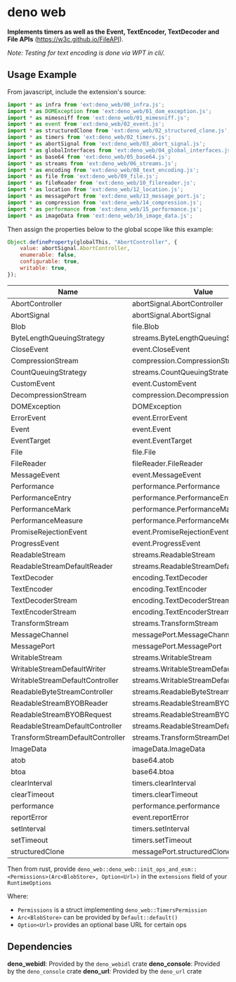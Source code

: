 # deno web
**Implements timers as well as the Event, TextEncoder, TextDecoder and File APIs**
(https://w3c.github.io/FileAPI).

*Note: Testing for text encoding is done via WPT in cli/.*

## Usage Example
From javascript, include the extension's source:
```javascript
import * as infra from 'ext:deno_web/00_infra.js';
import * as DOMException from 'ext:deno_web/01_dom_exception.js';
import * as mimesniff from 'ext:deno_web/01_mimesniff.js';
import * as event from 'ext:deno_web/02_event.js';
import * as structuredClone from 'ext:deno_web/02_structured_clone.js';
import * as timers from 'ext:deno_web/02_timers.js';
import * as abortSignal from 'ext:deno_web/03_abort_signal.js';
import * as globalInterfaces from 'ext:deno_web/04_global_interfaces.js';
import * as base64 from 'ext:deno_web/05_base64.js';
import * as streams from 'ext:deno_web/06_streams.js';
import * as encoding from 'ext:deno_web/08_text_encoding.js';
import * as file from 'ext:deno_web/09_file.js';
import * as fileReader from 'ext:deno_web/10_filereader.js';
import * as location from 'ext:deno_web/12_location.js';
import * as messagePort from 'ext:deno_web/13_message_port.js';
import * as compression from 'ext:deno_web/14_compression.js';
import * as performance from 'ext:deno_web/15_performance.js';
import * as imageData from 'ext:deno_web/16_image_data.js';
```

Then assign the properties below to the global scope like this example:
```javascript
Object.defineProperty(globalThis, "AbortController", {
	value: abortSignal.AbortController,
	enumerable: false,
	configurable: true,
	writable: true,
});
```

| Name                             | Value                                    | enumerable | configurable | writeable |
|----------------------------------|------------------------------------------|------------|--------------|-----------|
| AbortController                  | abortSignal.AbortController              | false      | true         | true      |
| AbortSignal                      | abortSignal.AbortSignal                  | false      | true         | true      |
| Blob                             | file.Blob                                | false      | true         | true      |
| ByteLengthQueuingStrategy        | streams.ByteLengthQueuingStrategy        |            |              |           |
| CloseEvent                       | event.CloseEvent                         | false      | true         | true      |
| CompressionStream                | compression.CompressionStream            | false      | true         | true      |
| CountQueuingStrategy             | streams.CountQueuingStrategy             |            |              |           |
| CustomEvent                      | event.CustomEvent                        | false      | true         | true      |
| DecompressionStream              | compression.DecompressionStream          | false      | true         | true      |
| DOMException                     | DOMException                             | false      | true         | true      |
| ErrorEvent                       | event.ErrorEvent                         | false      | true         | true      |
| Event                            | event.Event                              | false      | true         | true      |
| EventTarget                      | event.EventTarget                        | false      | true         | true      |
| File                             | file.File                                | false      | true         | true      |
| FileReader                       | fileReader.FileReader                    | false      | true         | true      |
| MessageEvent                     | event.MessageEvent                       | false      | true         | true      |
| Performance                      | performance.Performance                  | false      | true         | true      |
| PerformanceEntry                 | performance.PerformanceEntry             | false      | true         | true      |
| PerformanceMark                  | performance.PerformanceMark              | false      | true         | true      |
| PerformanceMeasure               | performance.PerformanceMeasure           | false      | true         | true      |
| PromiseRejectionEvent            | event.PromiseRejectionEvent              | false      | true         | true      |
| ProgressEvent                    | event.ProgressEvent                      | false      | true         | true      |
| ReadableStream                   | streams.ReadableStream                   | false      | true         | true      |
| ReadableStreamDefaultReader      | streams.ReadableStreamDefaultReader      |            |              |           |
| TextDecoder                      | encoding.TextDecoder                     | false      | true         | true      |
| TextEncoder                      | encoding.TextEncoder                     | false      | true         | true      |
| TextDecoderStream                | encoding.TextDecoderStream               | false      | true         | true      |
| TextEncoderStream                | encoding.TextEncoderStream               | false      | true         | true      |
| TransformStream                  | streams.TransformStream                  | false      | true         | true      |
| MessageChannel                   | messagePort.MessageChannel               | false      | true         | true      |
| MessagePort                      | messagePort.MessagePort                  | false      | true         | true      |
| WritableStream                   | streams.WritableStream                   | false      | true         | true      |
| WritableStreamDefaultWriter      | streams.WritableStreamDefaultWriter      |            |              |           |
| WritableStreamDefaultController  | streams.WritableStreamDefaultController  |            |              |           |
| ReadableByteStreamController     | streams.ReadableByteStreamController     |            |              |           |
| ReadableStreamBYOBReader         | streams.ReadableStreamBYOBReader         |            |              |           |
| ReadableStreamBYOBRequest        | streams.ReadableStreamBYOBRequest        |            |              |           |
| ReadableStreamDefaultController  | streams.ReadableStreamDefaultController  |            |              |           |
| TransformStreamDefaultController | streams.TransformStreamDefaultController |            |              |           |
| ImageData                        | imageData.ImageData                      | false      | true         | true      |
| atob                             | base64.atob                              | true       | true         | true      |
| btoa                             | base64.btoa                              | true       | true         | true      |
| clearInterval                    | timers.clearInterval                     | true       | true         | true      |
| clearTimeout                     | timers.clearTimeout                      | true       | true         | true      |
| performance                      | performance.performance                  | true       | true         | true      |
| reportError                      | event.reportError                        | true       | true         | true      |
| setInterval                      | timers.setInterval                       | true       | true         | true      |
| setTimeout                       | timers.setTimeout                        | true       | true         | true      |
| structuredClone                  | messagePort.structuredClone              | true       | true         | true      |


Then from rust, provide `deno_web::deno_web::init_ops_and_esm::<Permissions>(Arc<BlobStore>, Option<Url>)` in the `extensions` field of your `RuntimeOptions`

Where:
- `Permissions` is a struct implementing `deno_web::TimersPermission`
- `Arc<BlobStore>` can be provided by `Default::default()`
- `Option<Url>` provides an optional base URL for certain ops

## Dependencies
**deno_webidl**: Provided by the `deno_webidl` crate
**deno_console**: Provided by the `deno_console` crate
**deno_url**: Provided by the `deno_url` crate